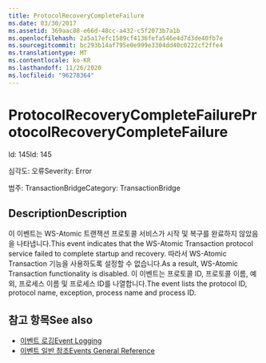 ```yaml
---
title: ProtocolRecoveryCompleteFailure
ms.date: 03/30/2017
ms.assetid: 369aac88-e66d-48cc-a432-c5f2073b7a1b
ms.openlocfilehash: 2a5a17efc1589cf4136fefa546e4d7d3de40fb7e
ms.sourcegitcommit: bc293b14af795e0e999e3304dd40c0222cf2ffe4
ms.translationtype: MT
ms.contentlocale: ko-KR
ms.lasthandoff: 11/26/2020
ms.locfileid: "96278364"
---
```

# <a name="protocolrecoverycompletefailure"></a><span data-ttu-id="16063-102">ProtocolRecoveryCompleteFailure</span><span class="sxs-lookup"><span data-stu-id="16063-102">ProtocolRecoveryCompleteFailure</span></span>

<span data-ttu-id="16063-103">Id: 145</span><span class="sxs-lookup"><span data-stu-id="16063-103">Id: 145</span></span>  
  
 <span data-ttu-id="16063-104">심각도: 오류</span><span class="sxs-lookup"><span data-stu-id="16063-104">Severity: Error</span></span>  
  
 <span data-ttu-id="16063-105">범주: TransactionBridge</span><span class="sxs-lookup"><span data-stu-id="16063-105">Category: TransactionBridge</span></span>  
  
## <a name="description"></a><span data-ttu-id="16063-106">Description</span><span class="sxs-lookup"><span data-stu-id="16063-106">Description</span></span>  

 <span data-ttu-id="16063-107">이 이벤트는 WS-Atomic 트랜잭션 프로토콜 서비스가 시작 및 복구를 완료하지 않았음을 나타냅니다.</span><span class="sxs-lookup"><span data-stu-id="16063-107">This event indicates that the WS-Atomic Transaction protocol service failed to complete startup and recovery.</span></span> <span data-ttu-id="16063-108">따라서 WS-Atomic Transaction 기능을 사용하도록 설정할 수 없습니다.</span><span class="sxs-lookup"><span data-stu-id="16063-108">As a result, WS-Atomic Transaction functionality is disabled.</span></span> <span data-ttu-id="16063-109">이 이벤트는 프로토콜 ID, 프로토콜 이름, 예외, 프로세스 이름 및 프로세스 ID를 나열합니다.</span><span class="sxs-lookup"><span data-stu-id="16063-109">The event lists the protocol ID, protocol name, exception, process name and process ID.</span></span>  
  
## <a name="see-also"></a><span data-ttu-id="16063-110">참고 항목</span><span class="sxs-lookup"><span data-stu-id="16063-110">See also</span></span>

- [<span data-ttu-id="16063-111">이벤트 로깅</span><span class="sxs-lookup"><span data-stu-id="16063-111">Event Logging</span></span>](index.md)
- [<span data-ttu-id="16063-112">이벤트 일반 참조</span><span class="sxs-lookup"><span data-stu-id="16063-112">Events General Reference</span></span>](events-general-reference.md)
